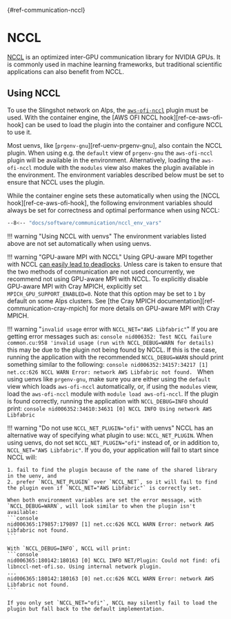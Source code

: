 [](){#ref-communication-nccl}
# NCCL

[NCCL](https://developer.nvidia.com/nccl) is an optimized inter-GPU communication library for NVIDIA GPUs.
It is commonly used in machine learning frameworks, but traditional scientific applications can also benefit from NCCL.

## Using NCCL

To use the Slingshot network on Alps, the [`aws-ofi-nccl`](https://github.com/aws/aws-ofi-nccl) plugin must be used.
With the container engine, the [AWS OFI NCCL hook][ref-ce-aws-ofi-hook] can be used to load the plugin into the container and configure NCCL to use it.

Most uenvs, like [`prgenv-gnu`][ref-uenv-prgenv-gnu], also contain the NCCL plugin.
When using e.g. the `default` view of `prgenv-gnu` the `aws-ofi-nccl` plugin will be available in the environment.
Alternatively, loading the `aws-ofi-nccl` module with the `modules` view also makes the plugin available in the environment.
The environment variables described below must be set to ensure that NCCL uses the plugin.

While the container engine sets these automatically when using the [NCCL hook][ref-ce-aws-ofi-hook], the following environment variables should always be set for correctness and optimal performance when using NCCL:

```bash
--8<-- "docs/software/communication/nccl_env_vars"
```

!!! warning "Using NCCL with uenvs"
    The environment variables listed above are not set automatically when using uenvs.

!!! warning "GPU-aware MPI with NCCL"
    Using GPU-aware MPI together with NCCL [can easily lead to deadlocks](https://docs.nvidia.com/deeplearning/nccl/user-guide/docs/mpi.html#inter-gpu-communication-with-cuda-aware-mpi).
    Unless care is taken to ensure that the two methods of communication are not used concurrently, we recommend not using GPU-aware MPI with NCCL.
    To explicitly disable GPU-aware MPI with Cray MPICH, explicitly set `MPICH_GPU_SUPPORT_ENABLED=0`.
    Note that this option may be set to `1` by default on some Alps clusters.
    See [the Cray MPICH documentation][ref-communication-cray-mpich] for more details on GPU-aware MPI with Cray MPICH.

!!! warning "`invalid usage` error with `NCCL_NET="AWS Libfabric"`"
    If you are getting error messages such as:
    ```console
    nid006352: Test NCCL failure common.cu:958 'invalid usage (run with NCCL_DEBUG=WARN for details)
    ```
    this may be due to the plugin not being found by NCCL.
    If this is the case, running the application with the recommended `NCCL_DEBUG=WARN` should print something similar to the following:
    ```console
    nid006352:34157:34217 [1] net.cc:626 NCCL WARN Error: network AWS Libfabric not found.
    ```
    When using uenvs like `prgenv-gnu`, make sure you are either using the `default` view which loads `aws-ofi-nccl` automatically, or, if using the `modules` view, load the `aws-ofi-nccl` module with `module load aws-ofi-nccl`.
    If the plugin is found correctly, running the application with `NCCL_DEBUG=INFO` should print:
    ```console
    nid006352:34610:34631 [0] NCCL INFO Using network AWS Libfabric
    ```

!!! warning "Do not use `NCCL_NET_PLUGIN="ofi"` with uenvs"
    NCCL has an alternative way of specifying what plugin to use: `NCCL_NET_PLUGIN`.
    When using uenvs, do not set `NCCL_NET_PLUGIN="ofi"` instead of, or in addition to, `NCCL_NET="AWS Libfabric"`.
    If you do, your application will fail to start since NCCL will:

    1. fail to find the plugin because of the name of the shared library in the uenv, and
    2. prefer `NCCL_NET_PLUGIN` over `NCCL_NET`, so it will fail to find the plugin even if `NCCL_NET="AWS Libfabric"` is correctly set.
    
    When both environment variables are set the error message, with `NCCL_DEBUG=WARN`, will look similar to when the plugin isn't available:
    ```console
    nid006365:179857:179897 [1] net.cc:626 NCCL WARN Error: network AWS Libfabric not found.
    ```
    
    With `NCCL_DEBUG=INFO`, NCCL will print:
    ```console
    nid006365:180142:180163 [0] NCCL INFO NET/Plugin: Could not find: ofi libnccl-net-ofi.so. Using internal network plugin.
    ...
    nid006365:180142:180163 [0] net.cc:626 NCCL WARN Error: network AWS Libfabric not found.
    ```
    
    If you only set `NCCL_NET="ofi"`, NCCL may silently fail to load the plugin but fall back to the default implementation.
